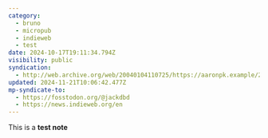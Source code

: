 ```yaml
---
category:
  - bruno
  - micropub
  - indieweb
  - test
date: 2024-10-17T19:11:34.794Z
visibility: public
syndication:
  - http://web.archive.org/web/20040104110725/https://aaronpk.example/2014/06/01/9/indieweb
updated: 2024-11-21T10:06:42.477Z
mp-syndicate-to:
  - https://fosstodon.org/@jackdbd
  - https://news.indieweb.org/en
---
```


This is a **test note**